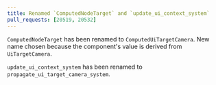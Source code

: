 ```yaml
---
title: Renamed `ComputedNodeTarget` and `update_ui_context_system`
pull_requests: [20519, 20532]
---
```


`ComputedNodeTarget` has been renamed to `ComputedUiTargetCamera`. New name chosen because the component's value is derived from `UiTargetCamera`.

`update_ui_context_system` has been renamed to `propagate_ui_target_camera_system`.
